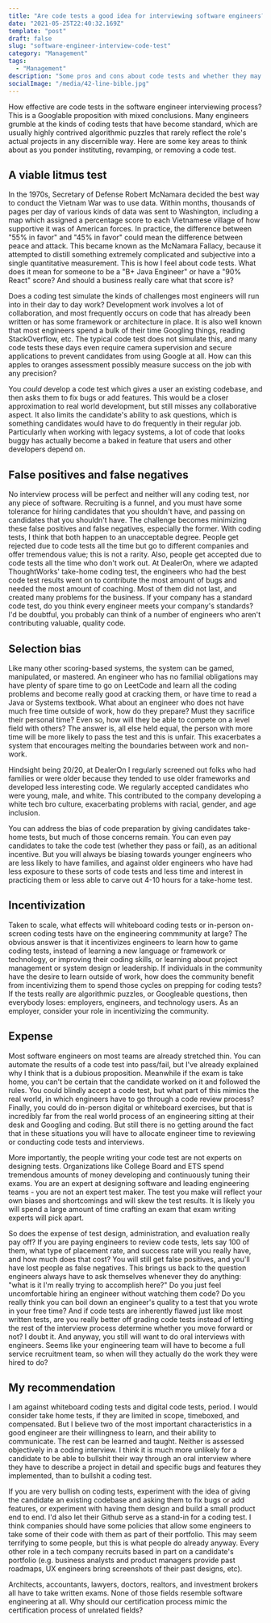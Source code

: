 ```yaml
---
title: "Are code tests a good idea for interviewing software engineers?"
date: "2021-05-25T22:40:32.169Z"
template: "post"
draft: false
slug: "software-engineer-interview-code-test"
category: "Management"
tags:
  - "Management"
description: "Some pros and cons about code tests and whether they may be a good fit for your team's recruiting process."
socialImage: "/media/42-line-bible.jpg"
---
```


How effective are code tests in the software engineer interviewing process? This is a Googlable proposition with mixed conclusions. Many engineers grumble at the kinds of coding tests that have become standard, which are usually highly contrived algorithmic puzzles that rarely reflect the role's actual projects in any discernible way. Here are some key areas to think about as you ponder instituting, revamping, or removing a code test.

## A viable litmus test
In the 1970s, Secretary of Defense Robert McNamara decided the best way to conduct the Vietnam War was to use data. Within months, thousands of pages per day of various kinds of data was sent to Washington, including a map which assigned a percentage score to each Vietnamese village of how supportive it was of American forces. In practice, the difference between "55% in favor" and "45% in favor" could mean the difference between peace and attack. This became known as the McNamara Fallacy, because it attempted to distill something extremely complicated and subjective into a single quantitative measurement. This is how I feel about code tests. What does it mean for someone to be a "B+ Java Engineer" or have a "90% React" score? And should a business really care what that score is?

Does a coding test simulate the kinds of challenges most engineers will run into in their day to day work? Development work involves a lot of collaboration, and most frequently occurs on code that has already been written or has some framework or architecture in place. It is also well known that most engineers spend a bulk of their time Googling things, reading StackOverflow, etc. The typical code test does not simulate this, and many code tests these days even require camera supervision and secure applications to prevent candidates from using Google at all. How can this apples to oranges assessment possibly measure success on the job with any precision?

 You _could_ develop a code test which gives a user an existing codebase, and then asks them to fix bugs or add features. This would be a closer approximation to real world development, but still misses any collaborative aspect. It also limits the candidate's ability to ask questions, which is something candidates would have to do frequently in their regular job. Particularly when working with legacy systems, a lot of code that looks buggy has actually become a baked in feature that users and other developers depend on.

## False positives and false negatives
No interview process will be perfect and neither will any coding test, nor any piece of software. Recruiting is a funnel, and you must have some tolerance for hiring candidates that you shouldn't have, and passing on candidates that you shouldn't have. The challenge becomes minimizing these false positives and false negatives, especially the former. With coding tests, I think that both happen to an unacceptable degree. People get rejected due to code tests all the time but go to different companies and offer tremendous value; this is not a rarity. Also, people get accepted due to code tests all the time who don't work out. At DealerOn, where we adapted ThoughtWorks' take-home coding test, the engineers who had the best code test results went on to contribute the most amount of bugs and needed the most amount of coaching. Most of them did not last, and created many problems for the business. If your company has a standard code test, do you think every engineer meets your company's standards? I'd be doubtful, you probably can think of a number of engineers who aren't contributing valuable, quality code.

## Selection bias
Like many other scoring-based systems, the system can be gamed, manipulated, or mastered. An engineer who has no familial obligations may have plenty of spare time to go on LeetCode and learn all the coding problems and become really good at cracking them, or have time to read a Java or Systems textbook. What about an engineer who does not have much free time outside of work, how do they prepare? Must they sacrifice their personal time? Even so, how will they be able to compete on a level field with others? The answer is, all else held equal, the person with more time will be more likely to pass the test and this is unfair. This exacerbates a system that encourages melting the boundaries between work and non-work.

Hindsight being 20/20, at DealerOn I regularly screened out folks who had families or were older because they tended to use older frameworks and developed less interesting code. We regularly accepted candidates who were young, male, and white. This contributed to the company developing a white tech bro culture, exacerbating problems with racial, gender, and age inclusion.

You can address the bias of code preparation by giving candidates take-home tests, but much of those concerns remain. You can even pay candidates to take the code test (whether they pass or fail), as an aditional incentive. But you will always be biasing towards younger engineers who are less likely to have families, and against older engineers who have had less exposure to these sorts of code tests and less time and interest in practicing them or less able to carve out 4-10 hours for a take-home test.

## Incentivization
Taken to scale, what effects will whiteboard coding tests or in-person on-screen coding tests have on the engineering commmunity at large? The obvious answer is that it incentivizes engineers to learn how to game coding tests, instead of learning a new language or framework or technology, or improving their coding skills, or learning about project management or system design or leadership. If individuals in the community have the desire to learn outside of work, how does the community benefit from incentivizing them to spend those cycles on prepping for coding tests? If the tests really are algorithmic puzzles, or Googleable questions, then everybody loses: employers, engineers, and technology users. As an employer, consider your role in incentivizing the community.

## Expense
Most software engineers on most teams are already stretched thin. You can automate the results of a code test into pass/fail, but I've already explained why I think that is a dubious proposition. Meanwhile if the exam is take home, you can't be certain that the candidate worked on it and followed the rules. You could blindly accept a code test, but what part of this mimics the real world, in which engineers have to go through a code review process? Finally, you could do in-person digital or whiteboard exercises, but that is incredibly far from the real world process of an engineering sitting at their desk and Googling and coding. But still there is no getting around the fact that in these situations you will have to allocate engineer time to reviewing or conducting code tests and interviews. 

More importantly, the people writing your code test are not experts on designing tests. Organizations like College Board and ETS spend tremendous amounts of money developing and continuously tuning their exams. You are an expert at designing software and leading engineering teams - you are not an expert test maker. The test you make will reflect your own biases and shortcomings and will skew the test results. It is likely you will spend a large amount of time crafting an exam that exam writing experts will pick apart.

So does the expense of test design, administration, and evaluation really pay off? If you are paying engineers to review code tests, lets say 100 of them, what type of placement rate, and success rate will you really have, and how much does that cost? You will still get false positives, and you'll have lost people as false negatives. This brings us back to the question engineers always have to ask themselves whenever they do anything: "what is it I'm really trying to accomplish here?" Do you just feel uncomfortable hiring an engineer without watching them code? Do you really think you can boil down an engineer's quality to a test that you wrote in your free time? And if code tests are inherently flawed just like most  written tests, are you really better off grading code tests instead of letting the rest of the interview process determine whether you move forward or not? I doubt it. And anyway, you still will want to do oral interviews with engineers. Seems like your engineering team will have to become a full service recruitment team, so when will they actually do the work they were hired to do?

## My recommendation
I am against whiteboard coding tests and digital code tests, period. I would consider take home tests, if they are limited in scope, timeboxed, and compensated. But I believe two of the most important characteristics in a good engineer are their willingness to learn, and their ability to communicate. The rest can be learned and taught. Neither is assessed objectively in a coding interview. I think it is much more unlikely for a candidate to be able to bullshit their way through an oral interview where they have to describe a project in detail and specific bugs and features they implemented, than to bullshit a coding test.

If you are very bullish on coding tests, experiment with the idea of giving the candidate an existing codebase and asking them to fix bugs or add features, or experiment with having them design and build a small product end to end. I'd also let their Github serve as a stand-in for a coding test. I think companies should have some policies that allow some engineers to take some of their code with them as part of their portfolio. This may seem terrifying to some people, but this is what people do already anyway. Every other role in a tech company recruits based in part on a candidate's portfolio (e.g. business analysts and product managers provide past roadmaps, UX engineers bring screenshots of their past designs, etc).

Architects, accountants, lawyers, doctors, realtors, and investment brokers all have to take written exams. None of those fields resemble software engineering at all. Why should our certification process mimic the certification process of unrelated fields?
